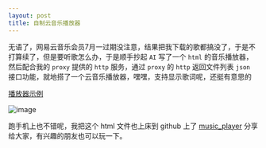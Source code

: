 ```yaml
---
layout: post
title: 自制云音乐播放器
---
```


无语了，网易云音乐会员7月一过期没注意，结果把我下载的歌都搞没了，于是不打算续了，但是要听歌怎么办，于是顺手抄起 `AI` 写了一个 `html` 的音乐播放器，然后配合我的 `proxy` 提供的 `http` 服务，通过 `proxy` 的 `http` 返回文件列表 `json` 接口功能，就地搭了一个云音乐播放器，嘿嘿，支持显示歌词呢，还挺有意思的

[播放器示例](https://www.jackarain.org/music/index.html)

![image](https://github.com/user-attachments/assets/3910015e-f4d6-4162-912b-8b7594c41d88)

跑手机上也不错呢，我把这个 html 文件也上床到 github 上了 [music_player](https://github.com/Jackarain/proxy/tree/master/example/music_player) 分享给大家，有兴趣的朋友也可以玩一下。
